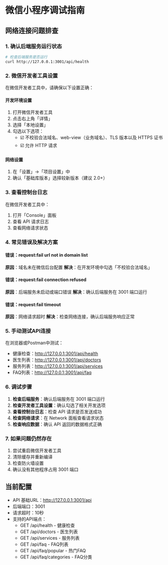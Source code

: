 # 微信小程序调试指南

## 网络连接问题排查

### 1. 确认后端服务运行状态
```bash
# 检查后端服务是否运行
curl http://127.0.0.1:3001/api/health
```

### 2. 微信开发者工具设置

在微信开发者工具中，请确保以下设置正确：

#### 开发环境设置
1. 打开微信开发者工具
2. 点击右上角「详情」
3. 选择「本地设置」
4. 勾选以下选项：
   - ☑️ 不校验合法域名、web-view（业务域名）、TLS 版本以及 HTTPS 证书
   - ☑️ 允许 HTTP 请求

#### 网络设置
1. 在「设置」->「项目设置」中
2. 确认「基础库版本」选择较新版本（建议 2.0+）

### 3. 查看控制台日志

在微信开发者工具中：
1. 打开「Console」面板
2. 查看 API 请求日志
3. 查看网络请求状态

### 4. 常见错误及解决方案

#### 错误：request:fail url not in domain list
**原因**：域名未在微信后台配置
**解决**：在开发环境中勾选「不校验合法域名」

#### 错误：request:fail connection refused
**原因**：后端服务未启动或端口错误
**解决**：确认后端服务在 3001 端口运行

#### 错误：request:fail timeout
**原因**：网络请求超时
**解决**：检查网络连接，确认后端服务响应正常

### 5. 手动测试API连接

在浏览器或Postman中测试：
- 健康检查：http://127.0.0.1:3001/api/health
- 医生列表：http://127.0.0.1:3001/api/doctors
- 服务列表：http://127.0.0.1:3001/api/services
- FAQ列表：http://127.0.0.1:3001/api/faq

### 6. 调试步骤

1. **检查后端服务**：确认后端服务在 3001 端口运行
2. **检查开发者工具设置**：确认勾选了相关开发选项
3. **查看控制台日志**：检查 API 请求是否发送成功
4. **检查网络请求**：在 Network 面板查看请求状态
5. **检查响应数据**：确认 API 返回的数据格式正确

### 7. 如果问题仍然存在

1. 尝试重启微信开发者工具
2. 清除缓存并重新编译
3. 检查防火墙设置
4. 确认没有其他程序占用 3001 端口

## 当前配置

- API 基础URL：http://127.0.0.1:3001/api
- 后端端口：3001
- 请求超时：10秒
- 支持的API端点：
  - GET /api/health - 健康检查
  - GET /api/doctors - 医生列表
  - GET /api/services - 服务列表
  - GET /api/faq - FAQ列表
  - GET /api/faq/popular - 热门FAQ
  - GET /api/faq/categories - FAQ分类